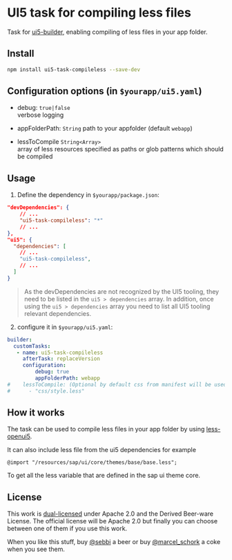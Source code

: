 # UI5 task for compiling less files 

Task for [ui5-builder](https://github.com/SAP/ui5-builder), enabling compiling of less files in your app folder.

## Install

```bash
npm install ui5-task-compileless --save-dev
```

## Configuration options (in `$yourapp/ui5.yaml`)

- debug: `true|false`  
  verbose logging

- appFolderPath: `String`
  path to your appfolder (default `webapp`)

- lessToCompile `String<Array>`  
  array of less resources specified as paths or glob patterns which should be compiled 

## Usage

1. Define the dependency in `$yourapp/package.json`:

```json
"devDependencies": {
    // ...
    "ui5-task-compileless": "*"
    // ...
},
"ui5": {
  "dependencies": [
    // ...
    "ui5-task-compileless",
    // ...
  ]
}
```

> As the devDependencies are not recognized by the UI5 tooling, they need to be listed in the `ui5 > dependencies` array. In addition, once using the `ui5 > dependencies` array you need to list all UI5 tooling relevant dependencies.

2. configure it in `$yourapp/ui5.yaml`:

```yaml
builder:
  customTasks:
   - name: ui5-task-compileless
     afterTask: replaceVersion
     configuration:
         debug: true
         appFolderPath: webapp
#    lessToCompile: (Optional by default css from manifest will be used)
#      - "css/style.less"
```

## How it works

The task can be used to compile less files in your app folder by using [less-openui5](https://github.com/SAP/less-openui5).

It can also include less file from the ui5 dependencies for example
```less
@import "/resources/sap/ui/core/themes/base/base.less";
```
To get all the less variable that are defined in the sap ui theme core.

## License

This work is [dual-licensed](../../LICENSE) under Apache 2.0 and the Derived Beer-ware License. The official license will be Apache 2.0 but finally you can choose between one of them if you use this work.

When you like this stuff, buy [@sebbi](https://app.slack.com/client/T0A7MQSJ1/D01TDU3RMSQ/user_profile/UBV5L8N8M) a beer or buy [@marcel_schork](https://twitter.com/marcel_schork) a coke when you see them.
